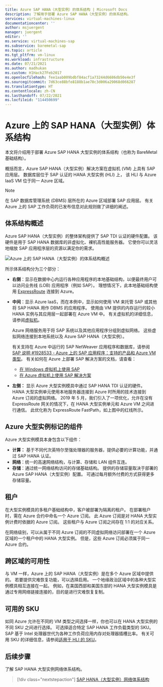 ```yaml
---
title: Azure SAP HANA（大型实例）的体系结构 | Microsoft Docs
description: 了解用于部署 Azure SAP HANA（大型实例）的体系结构。
services: virtual-machines-linux
documentationcenter: ''
author: msjuergent
manager: juergent
editor: ''
ms.service: virtual-machines-sap
ms.subservice: baremetal-sap
ms.topic: article
ms.tgt_pltfrm: vm-linux
ms.workload: infrastructure
ms.date: 07/21/2021
ms.author: madhukan
ms.custom: H1Hack27Feb2017
ms.openlocfilehash: fee1aab009bdbf84acf1a73244d6686db50e4e3f
ms.sourcegitcommit: 7d63ce88bfe8188b1ae70c3d006a29068d066287
ms.translationtype: HT
ms.contentlocale: zh-CN
ms.lasthandoff: 07/22/2021
ms.locfileid: "114450699"
---
```

# <a name="sap-hana-large-instances-architecture-on-azure"></a>Azure 上的 SAP HANA（大型实例）体系结构

本文将介绍用于部署 Azure SAP HANA 大型实例的体系结构（也称为 BareMetal 基础结构）。 

概括而言，Azure SAP HANA（大型实例）解决方案在虚拟机 (VM) 上具有 SAP 应用层。 数据库层位于 SAP 认证的 HANA 大型实例 (HLI) 上， 该 HLI 与 Azure IaaS VM 位于同一 Azure 区域。

> [!NOTE]
> 在 SAP 数据库管理系统 (DBMS) 层所在的 Azure 区域部署 SAP 应用层。 有关 Azure 上的 SAP 工作负荷的已发布信息对此规则做了详细的阐述。 

## <a name="architectural-overview"></a>体系结构概述

Azure SAP HANA（大型实例）的整体架构提供了 SAP TDI 认证的硬件配置。 该硬件是用于 SAP HANA 数据库的非虚拟化、裸机高性能服务器。 它使你可以灵活地缩放 SAP 应用程序层的资源以满足你的需求。

![Azure 上的 SAP HANA（大型实例）的体系结构概述](./media/hana-overview-architecture/image1-architecture.png)

所示体系结构分为三个部分：

- **右侧**：显示在数据中心内运行各种应用程序的本地基础结构，以便最终用户可以访问业务线 (LOB) 应用程序（例如 SAP）。 理想情况下，此本地基础结构使用 [ExpressRoute](https://azure.microsoft.com/services/expressroute/) 连接到 Azure。

- **中间**：显示 Azure IaaS，而在本例中，显示如何使用 VM 来托管 SAP 或其他将 SAP HANA 用作 DBMS 的应用程序。 使用由 VM 提供的内存运行的较小 HANA 实例与其应用层一起部署在 Azure VM 中。 有关虚拟机的详细信息，请参阅[虚拟机](https://azure.microsoft.com/services/virtual-machines/)。

   Azure 网络服务用于将 SAP 系统以及其他应用程序分组到虚拟网络。 这些虚拟网络连接到本地系统以及 Azure SAP HANA（大型实例）。

   有关支持在 Azure 中运行的 SAP NetWeaver 应用程序和数据库，请参阅 [SAP 说明 #1928533 - Azure 上的 SAP 应用程序：支持的产品和 Azure VM 类型](https://launchpad.support.sap.com/#/notes/1928533)。 有关如何在 Azure 上部署 SAP 解决方案的文档，请查看：

  -  [在 Windows 虚拟机上使用 SAP](./get-started.md?toc=/azure/virtual-machines/linux/toc.json)
  -  [在 Azure 虚拟机上使用 SAP 解决方案](get-started.md)

- **左侧：** 显示 Azure 大型实例模具中通过 SAP HANA TDI 认证的硬件。 HANA 大型实例单元使用本地服务器连接到 Azure 时所用的技术连接到 Azure 订阅的虚拟网络。 2019 年 5 月，我们引入了一项优化，允许在没有 ExpressRoute 网关的情况下，在 HANA 大型实例单元和 Azure VM 之间进行通信。 此优化称为 ExpressRoute FastPath，如上图中的红线所示。

## <a name="components-of-the-azure-large-instance-stamp"></a>Azure 大型实例标记的组件

Azure 大型实例模具本身包含以下组件：

- **计算：** 基于不同代次英特尔至强处理器的服务器，提供必要的计算功能，并通过 SAP HANA 认证。
- **网络**：统一的高速网络结构，与计算、存储和 LAN 组件互连。
- **存储**：通过统一网络结构访问的存储基础结构。 提供的存储容量取决于部署的 Azure SAP HANA（大型实例）配置。 可通过每月额外付费的方式获得更多存储容量。

## <a name="tenants"></a>租户

在大型实例模具的多租户基础结构中，客户被部署为隔离的租户。 在部署租户时，需在 Azure 合约中命名一个 Azure 订阅。 此 Azure 订阅是对 HANA 大型实例计费时依据的 Azure 订阅。 这些租户与 Azure 订阅之间存在 1:1 的对应关系。 

在网络级别，可以从属于不同 Azure 订阅的不同虚拟网络访问部署在一个 Azure 区域的一个租户中的 HANA 大型实例。 但是，这些 Azure 订阅必须属于同一 Azure 合约。

## <a name="availability-across-regions"></a>跨区域的可用性

与 VM 一样，Azure 上的 SAP HANA（大型实例）是在多个 Azure 区域中提供的。 若要提供灾难恢复功能，可以选择启用。 一个地缘政治区域中的各种大型实例模具相互连接在一起。 例如，在美国西部和美国东部的 HANA 大型实例模具是通过专用网络链接连接的，目的是进行灾难恢复复制。

## <a name="available-skus"></a>可用的 SKU

如同 Azure 允许在不同的 VM 类型之间选择一样，你也可以在 HANA 大型实例的不同 SKU 之间进行选择。 可选择适合特定 SAP HANA 工作负载类型的 SKU。 SAP 基于 Intel 处理器世代为各种工作负荷应用内存对处理器插槽比率。 有关可用 SKU 的详细信息，请参阅[适用于 HLI 的 SKU](hana-available-skus.md)。

## <a name="next-steps"></a>后续步骤

了解 SAP HANA 大型实例网络体系结构。

> [!div class="nextstepaction"]
> [SAP HANA（大型实例）网络体系结构](hana-network-architecture.md)
